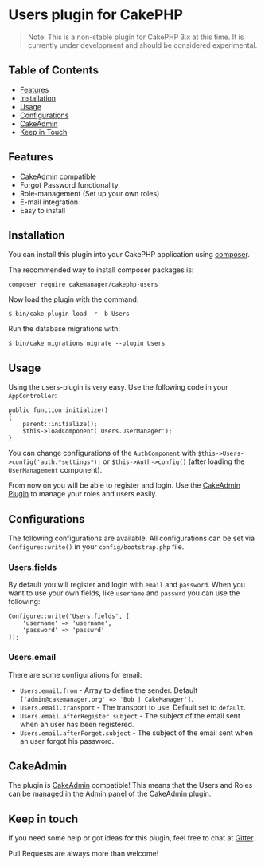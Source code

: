 # Users plugin for CakePHP

> Note: This is a non-stable plugin for CakePHP 3.x at this time. It is currently under development and should be considered experimental.


## Table of Contents
- [Features](#features)
- [Installation](#installation)
- [Usage](#usage)
- [Configurations](#configurations)
- [CakeAdmin](#cakeadmin)
- [Keep in Touch](#keep-in-touch)


## Features
- [CakeAdmin](https://github.com/cakemanager/cakephp-cakeadmin) compatible
- Forgot Password functionality
- Role-management (Set up your own roles)
- E-mail integration
- Easy to install


## Installation

You can install this plugin into your CakePHP application using [composer](http://getcomposer.org).

The recommended way to install composer packages is:

```
composer require cakemanager/cakephp-users
```

Now load the plugin with the command:

``` 
$ bin/cake plugin load -r -b Users
```

Run the database migrations with:

```
$ bin/cake migrations migrate --plugin Users
```

## Usage

Using the users-plugin is very easy. Use the following code in your `AppController`:

    public function initialize()
    {
        parent::initialize();
        $this->loadComponent('Users.UserManager');
    }

You can change configurations of the `AuthComponent` with `$this->Users->config('auth.*settings*);` or
`$this->Auth->config()` (after loading the `UserManagement` component).

From now on you will be able to register and login. Use the 
[CakeAdmin Plugin](https://github.com/cakemanager/cakephp-cakeadmin) to manage your roles and users easily.


## Configurations

The following configurations are available. All configurations can be set via `Configure::write()` in your 
`config/bootstrap.php` file.

### Users.fields
By default you will register and login with `email` and `password`. When you want to use your own fields, like 
`username` and `passwrd` you can use the following:

    Configure::write('Users.fields', [
        'username' => 'username',
        'password' => 'passwrd'
    ]);

### Users.email
There are some configurations for email:
- `Users.email.from` - Array to define the sender. Default `['admin@cakemanager.org' => 'Bob | CakeManager']`.
- `Users.email.transport` - The transport to use. Default set to `default`.
- `Users.email.afterRegister.subject` - The subject of the email sent when an user has been registered.
- `Users.email.afterForget.subject` - The subject of the email sent when an user forgot his password.


## CakeAdmin

The plugin is [CakeAdmin](https://github.com/cakemanager/cakephp-cakeadmin) compatible! This means that the Users and 
Roles can be managed in the Admin panel of the CakeAdmin plugin.


## Keep in touch

If you need some help or got ideas for this plugin, feel free to chat at 
[Gitter](https://gitter.im/cakemanager/cakephp-users). 

Pull Requests are always more than welcome!